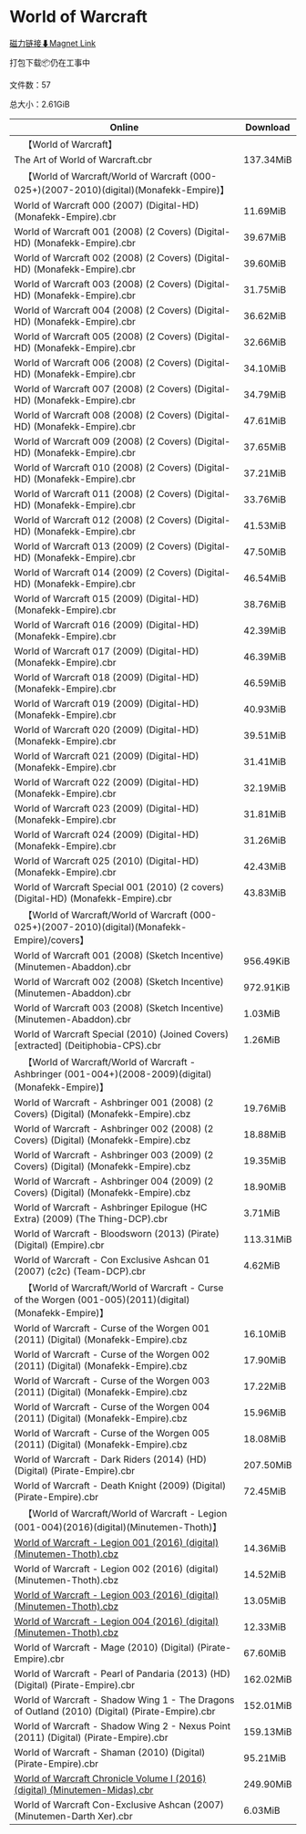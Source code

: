 # World of Warcraft

[磁力链接⬇Magnet Link](magnet:?xt=urn:btih:0f3914513dbbba7bc1a770df5525c30c4afb3235&dn=World%20of%20Warcraft)

打包下载📦仍在工事中

文件数：57

总大小：2.61GiB

Online | Download
--- | ---
&emsp;【World of Warcraft】 | 
The Art of World of Warcraft.cbr | 137.34MiB
&emsp;【World of Warcraft/World of Warcraft (000-025+)(2007-2010)(digital)(Monafekk-Empire)】 | 
World of Warcraft 000 (2007) (Digital-HD) (Monafekk-Empire).cbr | 11.69MiB
World of Warcraft 001 (2008) (2 Covers) (Digital-HD) (Monafekk-Empire).cbr | 39.67MiB
World of Warcraft 002 (2008) (2 Covers) (Digital-HD) (Monafekk-Empire).cbr | 39.60MiB
World of Warcraft 003 (2008) (2 Covers) (Digital-HD) (Monafekk-Empire).cbr | 31.75MiB
World of Warcraft 004 (2008) (2 Covers) (Digital-HD) (Monafekk-Empire).cbr | 36.62MiB
World of Warcraft 005 (2008) (2 Covers) (Digital-HD) (Monafekk-Empire).cbr | 32.66MiB
World of Warcraft 006 (2008) (2 Covers) (Digital-HD) (Monafekk-Empire).cbr | 34.10MiB
World of Warcraft 007 (2008) (2 Covers) (Digital-HD) (Monafekk-Empire).cbr | 34.79MiB
World of Warcraft 008 (2008) (2 Covers) (Digital-HD) (Monafekk-Empire).cbr | 47.61MiB
World of Warcraft 009 (2008) (2 Covers) (Digital-HD) (Monafekk-Empire).cbr | 37.65MiB
World of Warcraft 010 (2008) (2 Covers) (Digital-HD) (Monafekk-Empire).cbr | 37.21MiB
World of Warcraft 011 (2008) (2 Covers) (Digital-HD) (Monafekk-Empire).cbr | 33.76MiB
World of Warcraft 012 (2008) (2 Covers) (Digital-HD) (Monafekk-Empire).cbr | 41.53MiB
World of Warcraft 013 (2009) (2 Covers) (Digital-HD) (Monafekk-Empire).cbr | 47.50MiB
World of Warcraft 014 (2009) (2 Covers) (Digital-HD) (Monafekk-Empire).cbr | 46.54MiB
World of Warcraft 015 (2009) (Digital-HD) (Monafekk-Empire).cbr | 38.76MiB
World of Warcraft 016 (2009) (Digital-HD) (Monafekk-Empire).cbr | 42.39MiB
World of Warcraft 017 (2009) (Digital-HD) (Monafekk-Empire).cbr | 46.39MiB
World of Warcraft 018 (2009) (Digital-HD) (Monafekk-Empire).cbr | 46.59MiB
World of Warcraft 019 (2009) (Digital-HD) (Monafekk-Empire).cbr | 40.93MiB
World of Warcraft 020 (2009) (Digital-HD) (Monafekk-Empire).cbr | 39.51MiB
World of Warcraft 021 (2009) (Digital-HD) (Monafekk-Empire).cbr | 31.41MiB
World of Warcraft 022 (2009) (Digital-HD) (Monafekk-Empire).cbr | 32.19MiB
World of Warcraft 023 (2009) (Digital-HD) (Monafekk-Empire).cbr | 31.81MiB
World of Warcraft 024 (2009) (Digital-HD) (Monafekk-Empire).cbr | 31.26MiB
World of Warcraft 025 (2010) (Digital-HD) (Monafekk-Empire).cbr | 42.43MiB
World of Warcraft Special 001 (2010) (2 covers) (Digital-HD) (Monafekk-Empire).cbr | 43.83MiB
&emsp;【World of Warcraft/World of Warcraft (000-025+)(2007-2010)(digital)(Monafekk-Empire)/covers】 | 
World of Warcraft 001 (2008) (Sketch Incentive) (Minutemen-Abaddon).cbr | 956.49KiB
World of Warcraft 002 (2008) (Sketch Incentive) (Minutemen-Abaddon).cbr | 972.91KiB
World of Warcraft 003 (2008) (Sketch Incentive) (Minutemen-Abaddon).cbr | 1.03MiB
World of Warcraft Special (2010) (Joined Covers) \[extracted\] (Deitiphobia-CPS).cbr | 1.26MiB
&emsp;【World of Warcraft/World of Warcraft - Ashbringer (001-004+)(2008-2009)(digital)(Monafekk-Empire)】 | 
World of Warcraft - Ashbringer 001 (2008) (2 Covers) (Digital) (Monafekk-Empire).cbz | 19.76MiB
World of Warcraft - Ashbringer 002 (2008) (2 Covers) (Digital) (Monafekk-Empire).cbz | 18.88MiB
World of Warcraft - Ashbringer 003 (2009) (2 Covers) (Digital) (Monafekk-Empire).cbz | 19.35MiB
World of Warcraft - Ashbringer 004 (2009) (2 Covers) (Digital) (Monafekk-Empire).cbz | 18.90MiB
World of Warcraft - Ashbringer Epilogue (HC Extra) (2009) (The Thing-DCP).cbr | 3.71MiB
World of Warcraft - Bloodsworn (2013) (Pirate) (Digital) (Empire).cbr | 113.31MiB
World of Warcraft - Con Exclusive Ashcan 01 (2007) (c2c) (Team-DCP).cbr | 4.62MiB
&emsp;【World of Warcraft/World of Warcraft - Curse of the Worgen (001-005)(2011)(digital)(Monafekk-Empire)】 | 
World of Warcraft - Curse of the Worgen 001 (2011) (Digital) (Monafekk-Empire).cbz | 16.10MiB
World of Warcraft - Curse of the Worgen 002 (2011) (Digital) (Monafekk-Empire).cbz | 17.90MiB
World of Warcraft - Curse of the Worgen 003 (2011) (Digital) (Monafekk-Empire).cbz | 17.22MiB
World of Warcraft - Curse of the Worgen 004 (2011) (Digital) (Monafekk-Empire).cbz | 15.96MiB
World of Warcraft - Curse of the Worgen 005 (2011) (Digital) (Monafekk-Empire).cbz | 18.08MiB
World of Warcraft - Dark Riders (2014) (HD) (Digital) (Pirate-Empire).cbr | 207.50MiB
World of Warcraft - Death Knight (2009) (Digital) (Pirate-Empire).cbr | 72.45MiB
&emsp;【World of Warcraft/World of Warcraft - Legion (001-004)(2016)(digital)(Minutemen-Thoth)】 | 
[World of Warcraft - Legion 001 (2016) (digital) (Minutemen-Thoth).cbz](https://github.com/alicewish/markdown/blob/master/comic/World-of-Warcraft-Legion-001-2016-digital-Minutemen-Thoth-cbz.md) | 14.36MiB
World of Warcraft - Legion 002 (2016) (digital) (Minutemen-Thoth).cbz | 14.52MiB
[World of Warcraft - Legion 003 (2016) (digital) (Minutemen-Thoth).cbz](https://github.com/alicewish/markdown/blob/master/comic/World-of-Warcraft-Legion-003-2016-digital-Minutemen-Thoth-cbz.md) | 13.05MiB
[World of Warcraft - Legion 004 (2016) (digital) (Minutemen-Thoth).cbz](https://github.com/alicewish/markdown/blob/master/comic/World-of-Warcraft-Legion-004-2016-digital-Minutemen-Thoth-cbz.md) | 12.33MiB
World of Warcraft - Mage (2010) (Digital) (Pirate-Empire).cbr | 67.60MiB
World of Warcraft - Pearl of Pandaria (2013) (HD) (Digital) (Pirate-Empire).cbr | 162.02MiB
World of Warcraft - Shadow Wing 1 - The Dragons of Outland (2010) (Digital) (Pirate-Empire).cbr | 152.01MiB
World of Warcraft - Shadow Wing 2 - Nexus Point (2011) (Digital) (Pirate-Empire).cbr | 159.13MiB
World of Warcraft - Shaman (2010) (Digital) (Pirate-Empire).cbr | 95.21MiB
[World of Warcraft Chronicle Volume I (2016) (digital) (Minutemen-Midas).cbr](https://github.com/alicewish/markdown/blob/master/comic/World-of-Warcraft-Chronicle-Volume-I-2016-digital-Minutemen-Midas-cbr.md) | 249.90MiB
World of Warcraft Con-Exclusive Ashcan (2007) (Minutemen-Darth Xer).cbr | 6.03MiB
